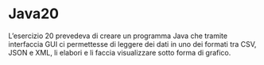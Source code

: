 # Java20
 L’esercizio 20 prevedeva di creare un programma Java che tramite interfaccia GUI ci permettesse di leggere dei dati in uno dei formati tra CSV, JSON e XML, li elabori e li faccia visualizzare sotto forma di grafico.
